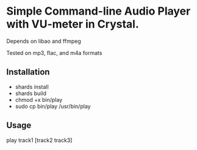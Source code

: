 # Simple Command-line Audio Player with VU-meter in Crystal.

Depends on libao and ffmpeg

Tested on mp3, flac, and m4a formats

## Installation

- shards install
- shards build
- chmod +x bin/play
- sudo cp bin/play /usr/bin/play

## Usage

play track1 [track2 track3]

